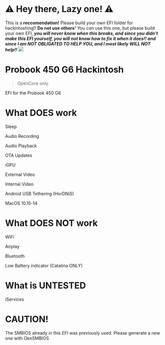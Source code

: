 # ⚠ Hey there, Lazy one! ⚠
This is a **reccomendation!** Please build your own EFI folder for hackintoshing!! **Do not use others'** You _can_ use this one, but please build your own EFI, ***you will never know when this breaks, and since you didn't make this EFI yourself, you will not know how to fix it when it does!! and since I am NOT OBLIGATED TO HELP YOU, and I most likely WILL NOT help!!***
![](https://raw.githubusercontent.com/sgeuthecodingcat/inspiron-3542-hackintosh/main/Opencore.png)

# Probook 450 G6 Hackintosh
> OpenCore only.

EFI for the Probook 450 G6

# What DOES work
Sleep

Audio Recording

Audio Playback

OTA Updates

iGPU

External Video

Internal Video

Android USB Tethering (HorDNiS)

MacOS 10.15-14

# What DOES NOT work
WiFi

Airplay

Bluetooth

Low Battery indicator (Catalina ONLY)

# What is UNTESTED
iServices

# CAUTION!
The SMBIOS already in this EFI was previously used. Please generate a new one with GenSMBIOS
